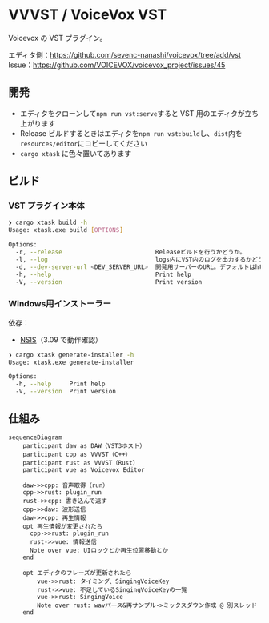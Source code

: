 # VVVST / VoiceVox VST

Voicevox の VST プラグイン。

エディタ側：<https://github.com/sevenc-nanashi/voicevox/tree/add/vst>  
Issue：<https://github.com/VOICEVOX/voicevox_project/issues/45>

## 開発

- エディタをクローンして`npm run vst:serve`すると VST 用のエディタが立ち上がります
- Release ビルドするときはエディタを`npm run vst:build`し、`dist`内を`resources/editor`にコピーしてください
- `cargo xtask` に色々置いてあります

## ビルド

### VST プラグイン本体

```bash
❯ cargo xtask build -h
Usage: xtask.exe build [OPTIONS]

Options:
  -r, --release                          Releaseビルドを行うかどうか。
  -l, --log                              logs内にVST内のログを出力するかどうか。
  -d, --dev-server-url <DEV_SERVER_URL>  開発用サーバーのURL。デフォルトはhttp://localhost:5173。
  -h, --help                             Print help
  -V, --version                          Print version
```

### Windows用インストーラー

依存：
- [NSIS](https://nsis.sourceforge.io/Main_Page)（3.09 で動作確認）

```bash
❯ cargo xtask generate-installer -h
Usage: xtask.exe generate-installer  

Options:
  -h, --help     Print help
  -V, --version  Print version       
```

## 仕組み

```mermaid
sequenceDiagram
    participant daw as DAW（VST3ホスト）
    participant cpp as VVVST（C++）
    participant rust as VVVST（Rust）
    participant vue as Voicevox Editor

    daw->>cpp: 音声取得（run）
    cpp->>rust: plugin_run
    rust->>cpp: 書き込んで返す
    cpp->>daw: 波形送信
    daw->>cpp: 再生情報
    opt 再生情報が変更されたら
      cpp->>rust: plugin_run
      rust->>vue: 情報送信
      Note over vue: UIロックとか再生位置移動とか
    end

    opt エディタのフレーズが更新されたら
        vue->>rust: タイミング、SingingVoiceKey
        rust->>vue: 不足しているSingingVoiceKeyの一覧
        vue->>rust: SingingVoice
        Note over rust: wavパース&再サンプル->ミックスダウン作成 @ 別スレッド
    end
